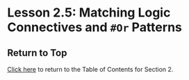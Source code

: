 # Lesson 2.5: Matching Logic Connectives and `#Or` Patterns

## Return to Top

[Click here](../README.md) to return to the Table of Contents for Section 2.
